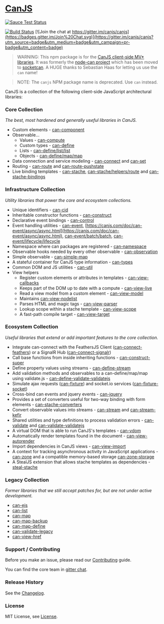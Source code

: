# [CanJS](https://canjs.com/)

 [![Sauce Test Status](https://saucelabs.com/browser-matrix/canjs.svg)](https://saucelabs.com/u/canjs)

[![Build Status](https://travis-ci.org/canjs/canjs.png?branch=master)](https://travis-ci.org/canjs/canjs)
[![Join the chat at https://gitter.im/canjs/canjs](https://badges.gitter.im/Join%20Chat.svg)](https://gitter.im/canjs/canjs?utm_source=badge&utm_medium=badge&utm_campaign=pr-badge&utm_content=badge)

> WARNING: This npm package is for the [CanJS client-side MV* libraries](http://canjs.com). It was formerly
the [node-can project](https://github.com/sebi2k1/node-can) which has been moved
to [socketcan](https://www.npmjs.com/package/socketcan). A HUGE thanks to Sebastian Haas for
letting us use the `can` name!

> NOTE: The `canjs` NPM package name is deprecated. Use `can` instead.

CanJS is a collection of the following client-side JavaScript architectural libraries:

### Core Collection

_The best, most hardened and generally useful libraries in CanJS._

- Custom elements - [can-component](https://canjs.com/doc/can-component.html)
- Observable...
  - Values - [can-compute](https://canjs.com/doc/can-compute.html)
  - Custom types - [can-define](https://canjs.com/doc/can-define.html)
  - Lists - [can-define/list/list](https://canjs.com/doc/can-define/list/list.html)
  - Objects - [can-define/map/map](https://canjs.com/doc/can-define/map/map.html)
- Data connection and service modeling - [can-connect](https://canjs.com/doc/can-connect.html) and [can-set](https://canjs.com/doc/can-set.html)
- Routing - [can-route](https://canjs.com/doc/can-route.html) and [can-route-pushstate](https://canjs.com/doc/can-route-pushstate.html)
- Live binding templates - [can-stache](https://canjs.com/doc/can-stache.html), [can-stache/helpers/route](https://canjs.com/doc/can-stache/helpers/route.html) and [can-stache-bindings](https://canjs.com/doc/can-stache-bindings.html)

### Infrastructure Collection

_Utility libraries that power the core and ecosystem collections._

- Unique identifiers - [can-cid](https://canjs.com/doc/can-cid.html)
- Inheritable constructor functions - [can-construct](https://canjs.com/doc/can-construct.html)
- Declarative event bindings - [can-control](https://canjs.com/doc/can-control.html)
- Event handling utilities - [can-event](https://canjs.com/doc/can-event.html), [https://canjs.com/doc/can-event/async/async.html](https://canjs.com/doc/can-event/async/async.html), [can-event/batch/batch](https://canjs.com/doc/can-event/batch/batch.html), [can-event/lifecycle/lifecycle](https://canjs.com/doc/can-event/lifecycle/lifecycle.html)
- Namespace where can packages are registered - [can-namespace](https://canjs.com/doc/can-namespace.html)
- Observable hooks needed by every other observable - [can-observation](https://canjs.com/doc/can-observation.html)
- Simple observable - [can-simple-map](https://canjs.com/doc/can-simple-map.html)
- A stateful container for CanJS type information - [can-types](https://canjs.com/doc/can-types.html)
- Common DOM and JS utilities - [can-util](https://canjs.com/doc/can-util.html)
- View helpers
  - Register custom elements or attributes in templates - [can-view-callbacks](https://canjs.com/doc/can-view-callbacks.html)
  - Keeps part of the DOM up to date with a compute - [can-view-live](https://canjs.com/doc/can-view-live.html)
  - Read a view model from a custom element - [can-view-model](https://canjs.com/doc/can-view-model.html)
  - Maintains [can-view-nodelist](https://canjs.com/doc/can-view-nodelist.html)
  - Parses HTML and magic tags - [can-view-parser](https://canjs.com/doc/can-view-parser.html)
  - Lookup scope within a stache template - [can-view-scope](https://canjs.com/doc/can-view-scope.html)
  - A fast-path compile target - [can-view-target](https://canjs.com/doc/can-view-target.html)

### Ecosystem Collection

_Useful libraries that extend or add important features to the core collection._

- Integrate can-connect with the FeathersJS Client ([can-connect-feathers](https://canjs.com/doc/can-connect-feathers.html)) or a SignalR Hub ([can-connect-signalr](https://canjs.com/doc/can-connect-signalr.html))
- Call base functions from inside inheriting functions - [can-construct-super](https://canjs.com/doc/can-construct-super.html)
- Define property values using streams - [can-define-stream](https://canjs.com/doc/can-define-stream.html)
- Add validation methods and observables to a can-define/map/map using validate.js - [can-define-validate-validatejs](https://canjs.com/doc/can-define-validate-validatejs.html)
- Simulate ajax requests ([can-fixture](https://canjs.com/doc/can-fixture.html)) and socket.io services ([can-fixture-socket](https://canjs.com/doc/can-fixture-socket.html))
- Cross-bind can events and jquery events - [can-jquery](https://canjs.com/doc/can-jquery.html)
- Provides a set of converters useful for two-way binding with form elements - [can-stache-converters](https://canjs.com/doc/can-stache-converters.html)
- Convert observable values into streams - [can-stream](https://canjs.com/doc/can-stream.html) and [can-stream-kefir](https://canjs.com/doc/can-stream-kefir.html)
- Shared utilities and type definitions to process validation errors - [can-validate](https://canjs.com/doc/can-validate.html) and [can-validate-validatejs](https://canjs.com/doc/can-validate-validatejs.html)
- A virtual DOM that is able to run CanJS's templates - [can-vdom](https://canjs.com/doc/can-vdom.html)
- Automatically render templates found in the document - [can-view-autorender](https://canjs.com/doc/can-view-autorender.html)
- Import dependencies in CanJS views - [can-view-import](https://canjs.com/doc/can-view-import.html)
- A context for tracking asynchronous activity in JavaScript applications - [can-zone](https://canjs.com/doc/can-zone.html) and a compatible memory-based storage [can-zone-storage](https://canjs.com/doc/can-zone-storage.html)
- A StealJS extension that allows stache templates as dependencies - [steal-stache](http://canjs.com/doc/steal-stache.html)

### Legacy Collection

_Former libraries that we still accept patches for, but are not under active development._

- [can-ejs](https://canjs.com/doc/can-ejs.html)
- [can-list](https://canjs.com/doc/can-list.html)
- [can-map](https://canjs.com/doc/can-map.html)
- [can-map-backup](https://canjs.com/doc/can-map-backup.html)
- [can-map-define](https://canjs.com/doc/can-map-define.html)
- [can-validate-legacy](https://canjs.com/doc/can-validate-legacy.html)
- [can-view-href](https://canjs.com/doc/can-view-href.html)

### Support / Contributing
Before you make an issue, please read our [Contributing](contributing.md) guide.

You can find the core team in [gitter chat](https://gitter.im/canjs/canjs).

### Release History
See the [Changelog](changelog.md).

### License
MIT License, see [License](license.md).
